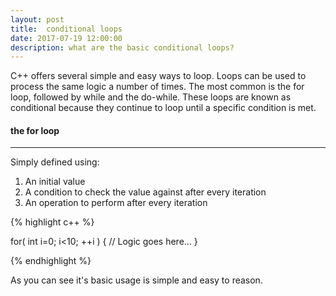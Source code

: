 ```yaml
---
layout: post
title:  conditional loops
date: 2017-07-19 12:00:00
description: what are the basic conditional loops?
---
```

C++ offers several simple and easy ways to loop. Loops can be used to process the same logic a number of times. The most common is the for loop, followed by while and the do-while. These loops are known as conditional because they continue to loop until a specific condition is met. 

#### the for loop ####
----

Simply defined using:
1. An initial value
2. A condition to check the value against after every iteration
3. An operation to perform after every iteration

{% highlight c++ %}

for( int i=0; i<10; ++i )
{
  // Logic goes here...
}

{% endhighlight %}

As you can see it's basic usage is simple and easy to reason. 
